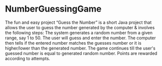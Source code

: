 # NumberGuessingGame
The fun and easy project “Guess the Number” is a short Java project that allows the user to guess the number generated by the computer & involves the following steps:
The system generates a random number from a given range, say 1 to 50.
The user will guess and enter the number.
The computer then tells if the entered number matches the guesses number or it is higher/lower than the generated number.
The game continues till the user's guessed number is equal to generated random number.
Points are rewarded according to attempts.
